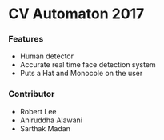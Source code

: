 # CV Automaton 2017

### Features

* Human detector
* Accurate real time face detection system
* Puts a Hat and Monocole on the user

### Contributor

* Robert Lee
* Aniruddha Alawani
* Sarthak Madan
